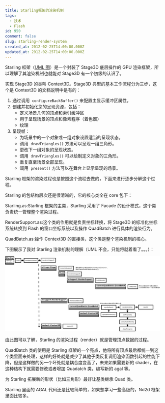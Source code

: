 ```yaml
---
title: Starling框架的渲染机制
tags:
  - 技术
  - Flash
id: 950
comment: false
slug: starling-render-system
created_at: 2012-02-25T14:00:00.000Z
updated_at: 2012-02-25T14:00:00.000Z
---
```


Starling 框架（[UML 图](http://crocusmodeller.com/frameworks/starling.png)）是一个封装了 Stage3D 底层操作的 GPU 渲染框架，所以理解了其渲染机制也就能对 Stage3D 有一个初级的认识了。

实现 Stage3D 的类叫 Context3D。Stage3D 典型的基本工作流程分为三步，这个是 Context3D 的文档说明中是有的：

1.  通过调用  `configureBackBuffer()` 来配置主显示缓冲区属性。
2.  创建并初始化您的呈现资源，包括：
    - 定义场景几何的顶点和索引缓冲区
    - 用于呈现场景的顶点和像素程序（着色器）
    - 纹理
3.  呈现帧：
    - 为场景中的一个对象或一组对象设置适当的呈现状态。
    - 调用  `drawTriangles()` 方法可以呈现一组三角形。
    - 更改下一组对象的呈现状态。
    - 调用  `drawTriangles()` 可以绘制定义对象的三角形。
    - 重复直至场景全部呈现。
    - 调用  `present()` 方法可以在舞台上显示呈现的场景。

Starling 框架的渲染过程也是按照这个流程去做的，下面来进行逐步分解这个过程。

Starling 的包结构层次还是很清晰的，它的核心类全在 core 包下：

Starling.as:Starling 框架的主类，Starling 采用了 Facade 的设计模式，这个类负责统一管理整个渲染过程。

RenderSupport.as:这个类的作用就是负责坐标转换，将 Stage3D 的标准化坐标系统转换到 Flash 的窗口坐标系统以及操作 QuadBatch 进行具体的渲染行为。

QuadBatch.as:操作 Context3D 的直接类，这个类是整个渲染机制的核心。

下图展示了我对 Starling 渲染机制的理解（UML 不会，只能将就着看了。。。）：

![](./StarlingWorkflow.png 'StarlingWorkflow')

由此图可以了解，Starling 的渲染过程（render）就是管理顶点数据的过程。

QuadBatch 类的使用是 Starling 框架的一个亮点，他将所有顶点最后都统一到这个类里面来处理，这样的好处就是减少了其他子类反复调用渲染函数引起的性能下降，但是这样做的另一个坏处就是耦合度变高了，未来如果需要新的 shader，在这种结构下就需要修改或者增加 Quadatch 类，编写新的 agal 等。

为 Starling 拓展新的形状（比如三角形）最好让基类继承 Quad 类。

Starling 里面的 AGAL 代码还是比较简单的，如果想学习一些高级的，Nd2d 框架里面比较多。
